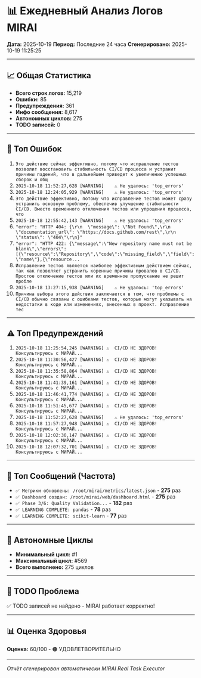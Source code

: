 # 📊 Ежедневный Анализ Логов MIRAI

**Дата:** 2025-10-19
**Период:** Последние 24 часа
**Сгенерировано:** 2025-10-19 11:25:25

---

## 📈 Общая Статистика

- **Всего строк логов:** 15,219
- **Ошибки:** 85
- **Предупреждения:** 361
- **Инфо сообщения:** 8,617
- **Автономных циклов:** 275
- **TODO записей:** 0

---

## 🔴 Топ Ошибок

1. `Это действие сейчас эффективно, потому что исправление тестов позволит восстановить стабильность CI/CD процесса и устранит причины падений, что в дальнейшем приведет к увеличению успешных сборок и общ`
2. `2025-10-18 11:52:27,628 [WARNING]    ⚠️ Не удалось: 'top_errors'`
3. `2025-10-18 12:24:05,929 [WARNING]    ⚠️ Не удалось: 'top_errors'`
4. `Это действие эффективно, потому что исправление тестов может сразу устранить основную проблему, обеспечив улучшение стабильности CI/CD. Вместо временного отключения тестов или упрощения процесса, что `
5. `2025-10-18 12:55:42,143 [WARNING]    ⚠️ Не удалось: 'top_errors'`
6. `"error": "HTTP 404: {\r\n  \"message\": \"Not Found\",\r\n  \"documentation_url\": \"https://docs.github.com/rest\",\r\n  \"status\": \"404\"\r\n}"`
7. `"error": "HTTP 422: {\"message\":\"New repository name must not be blank\",\"errors\":[{\"resource\":\"Repository\",\"code\":\"missing_field\",\"field\":\"name\"},{\"resource...`
8. `Исправление тестов является наиболее эффективным действием сейчас, так как позволяет устранить коренные причины провалов в CI/CD. Простое отключение тестов или их временное пропускание не решит пробле`
9. `2025-10-18 13:27:15,938 [WARNING]    ⚠️ Не удалось: 'top_errors'`
10. `Причина выбора этого действия заключается в том, что проблемы с CI/CD обычно связаны с ошибками тестов, которые могут указывать на недостатки в коде или изменениях, внесенных в проект. Исправление тес`

---

## ⚠️ Топ Предупреждений

1. `2025-10-18 11:25:54,245 [WARNING] ⚠️  CI/CD НЕ ЗДОРОВ! Консультируюсь с МИРАЙ...`
2. `2025-10-18 11:30:56,427 [WARNING] ⚠️  CI/CD НЕ ЗДОРОВ! Консультируюсь с МИРАЙ...`
3. `2025-10-18 11:35:58,864 [WARNING] ⚠️  CI/CD НЕ ЗДОРОВ! Консультируюсь с МИРАЙ...`
4. `2025-10-18 11:41:39,161 [WARNING] ⚠️  CI/CD НЕ ЗДОРОВ! Консультируюсь с МИРАЙ...`
5. `2025-10-18 11:46:41,774 [WARNING] ⚠️  CI/CD НЕ ЗДОРОВ! Консультируюсь с МИРАЙ...`
6. `2025-10-18 11:51:45,677 [WARNING] ⚠️  CI/CD НЕ ЗДОРОВ! Консультируюсь с МИРАЙ...`
7. `2025-10-18 11:52:27,628 [WARNING]    ⚠️ Не удалось: 'top_errors'`
8. `2025-10-18 11:57:27,948 [WARNING] ⚠️  CI/CD НЕ ЗДОРОВ! Консультируюсь с МИРАЙ...`
9. `2025-10-18 12:02:30,147 [WARNING] ⚠️  CI/CD НЕ ЗДОРОВ! Консультируюсь с МИРАЙ...`
10. `2025-10-18 12:07:32,701 [WARNING] ⚠️  CI/CD НЕ ЗДОРОВ! Консультируюсь с МИРАЙ...`

---

## 💬 Топ Сообщений (Частота)

- `✅ Метрики обновлены: /root/mirai/metrics/latest.json` - **275** раз
- `✅ Dashboard создан: /root/mirai/web/dashboard.html` - **275** раз
- `✅ Phase 3/6: Quality Validation...` - **182** раз
- `✅ LEARNING COMPLETE: pandas` - **78** раз
- `✅ LEARNING COMPLETE: scikit-learn` - **77** раз

---

## 🔄 Автономные Циклы

- **Минимальный цикл:** #1
- **Максимальный цикл:** #569
- **Всего выполнено:** 275 циклов

---

## 🚨 TODO Проблема

✅ TODO записей не найдено - MIRAI работает корректно!

---

## 📊 Оценка Здоровья

**Оценка:** 60/100 - 🟠 УДОВЛЕТВОРИТЕЛЬНО

---

*Отчёт сгенерирован автоматически MIRAI Real Task Executor*
